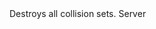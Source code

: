 <function name="DestroyAllCollisionSets" parent="physenv" type="libraryfunc">
	<description>
			Destroys all collision sets.
	</description>
	<realm>Server</realm>
</function>